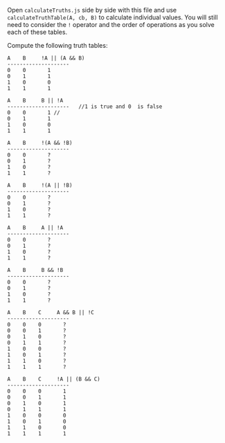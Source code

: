 Open `calculateTruths.js` side by side with this file and use
`calculateTruthTable(A, cb, B)` to calculate individual values. You will still
need to consider the `!` operator and the order of operations as you solve each
of these tables.

Compute the following truth tables:


```
A    B     !A || (A && B)
--------------------
0    0       1
0    1       1
1    0       0
1    1       1
```

```
A    B     B || !A
--------------------   //1 is true and 0  is false
0    0       1 // 
0    1       1
1    0       0
1    1       1
```

```
A    B     !(A && !B)
--------------------
0    0       ?
0    1       ?
1    0       ?
1    1       ?
```

```
A    B     !(A || !B)
--------------------
0    0       ?
0    1       ?
1    0       ?
1    1       ?
```

```
A    B     A || !A
--------------------
0    0       ?
0    1       ?
1    0       ?
1    1       ?
```

```
A    B     B && !B
--------------------
0    0       ?
0    1       ?
1    0       ?
1    1       ?
```

```
A    B    C     A && B || !C
--------------------
0    0    0       ?
0    0    1       ?
0    1    0       ?
0    1    1       ?
1    0    0       ?
1    0    1       ?
1    1    0       ?
1    1    1       ?
```

```
A    B    C     !A || (B && C)
--------------------
0    0    0       1
0    0    1       1
0    1    0       1
0    1    1       1
1    0    0       0
1    0    1       0
1    1    0       0
1    1    1       1
```